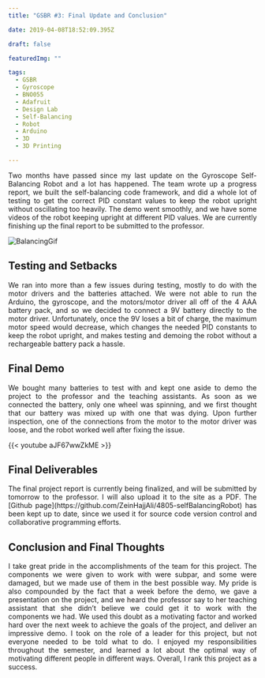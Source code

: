 ```yaml
---
title: "GSBR #3: Final Update and Conclusion"

date: 2019-04-08T18:52:09.395Z

draft: false

featuredImg: ""

tags:
  - GSBR
  - Gyroscope
  - BNO055
  - Adafruit
  - Design Lab
  - Self-Balancing
  - Robot
  - Arduino
  - 3D
  - 3D Printing

---
```


<DIV align="justify">
Two months have passed since my last update on the Gyroscope Self-Balancing Robot and a lot has happened. The team wrote up a progress report, we built the self-balancing code framework, and did a whole lot of testing to get the correct PID constant values to keep the robot upright without oscillating too heavily. The demo went smoothly, and we have some videos of the robot keeping upright at different PID values. We are currently finishing up the final report to be submitted to the professor.
</DIV>

![BalancingGif](/media/GSBR3/GSBR.gif)

## Testing and Setbacks

<DIV align="justify">
We ran into more than a few issues during testing, mostly to do with the motor drivers and the batteries attached. We were not able to run the Arduino, the gyroscope, and the motors/motor driver all off of the 4 AAA battery pack, and so we decided to connect a 9V battery directly to the motor driver. Unfortunately, once the 9V loses a bit of charge, the maximum motor speed would decrease, which changes the needed PID constants to keep the robot upright, and makes testing and demoing the robot without a rechargeable battery pack a hassle. 
</DIV>

## Final Demo

<DIV align="justify">
We bought many batteries to test with and kept one aside to demo the project to the professor and the teaching assistants. As soon as we connected the battery, only one wheel was spinning, and we first thought that our battery was mixed up with one that was dying. Upon further inspection, one of the connections from the motor to the motor driver was loose, and the robot worked well after fixing the issue. 
</DIV>

{{< youtube aJF67wwZkME >}}

## Final Deliverables

<DIV align="justify">
The final project report is currently being finalized, and will be submitted by tomorrow to the professor. I will also upload it to the site as a PDF. The [Github page](https://github.com/ZeinHajjAli/4805-selfBalancingRobot) has been kept up to date, since we used it for source code version control and collaborative programming efforts. 
</DIV>

## Conclusion and Final Thoughts

<DIV align="justify">
I take great pride in the accomplishments of the team for this project. The components we were given to work with were subpar, and some were damaged, but we made use of them in the best possible way. My pride is also compounded by the fact that a week before the demo, we gave a presentation on the project, and we heard the professor say to her teaching assistant that she didn’t believe we could get it to work with the components we had. We used this doubt as a motivating factor and worked hard over the next week to achieve the goals of the project, and deliver an impressive demo. I took on the role of a leader for this project, but not everyone needed to be told what to do. I enjoyed my responsibilities throughout the semester, and learned a lot about the optimal way of motivating different people in different ways. Overall, I rank this project as a success.
</DIV>
